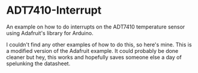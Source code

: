 # ADT7410-Interrupt
An example on how to do interrupts on the ADT7410 temperature sensor using Adafruit's library for Arduino.

I couldn't find any other examples of how to do this, so here's mine. This is a modified version of the Adafruit example. It could probably be done cleaner but hey, this works and hopefully saves someone else a day of spelunking the datasheet.
